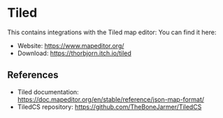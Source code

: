 # Tiled

This contains integrations with the Tiled map editor: You can find it here:
- Website: https://www.mapeditor.org/
- Download: https://thorbjorn.itch.io/tiled

## References

- Tiled documentation: https://doc.mapeditor.org/en/stable/reference/json-map-format/
- TiledCS repository: https://github.com/TheBoneJarmer/TiledCS
